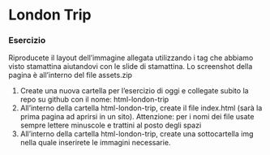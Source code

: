 London Trip
===

### Esercizio
Riproducete il layout dell’immagine allegata utilizzando i tag che abbiamo visto stamattina aiutandovi con le slide di stamattina.
Lo screenshot della pagina è all’interno del file assets.zip
1. Create una nuova cartella per l’esercizio di oggi e collegate subito la repo su github con il nome: html-london-trip
2. All’interno della cartella html-london-trip, create il file index.html (sarà la prima pagina ad aprirsi in un sito).
Attenzione: per i nomi dei file usate sempre lettere minuscole e trattini al posto degli spazi
3. All’interno della cartella html-london-trip, create una sottocartella img nella quale inserirete le immagini necessarie.

